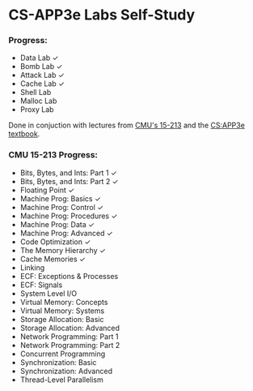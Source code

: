 # CS-APP3e Labs Self-Study

### Progress:
- Data Lab ✓
- Bomb Lab ✓
- Attack Lab ✓
- Cache Lab ✓
- Shell Lab
- Malloc Lab
- Proxy Lab

Done in conjuction with lectures from [CMU's 15-213](https://www.cs.cmu.edu/afs/cs/academic/class/15213-f15/www/schedule.html) and the [CS:APP3e textbook](http://csapp.cs.cmu.edu/3e/students.html).

### CMU 15-213 Progress:

- Bits, Bytes, and Ints: Part 1 ✓
- Bits, Bytes, and Ints: Part 2 ✓
- Floating Point ✓
- Machine Prog: Basics ✓
- Machine Prog: Control ✓
- Machine Prog: Procedures ✓
- Machine Prog: Data ✓
- Machine Prog: Advanced ✓
- Code Optimization ✓
- The Memory Hierarchy ✓
- Cache Memories ✓
- Linking
- ECF: Exceptions & Processes
- ECF: Signals
- System Level I/O
- Virtual Memory: Concepts
- Virtual Memory: Systems	
- Storage Allocation: Basic
- Storage Allocation: Advanced
- Network Programming: Part 1
- Network Programming: Part 2
- Concurrent Programming
- Synchronization: Basic
- Synchronization: Advanced
- Thread-Level Parallelism
